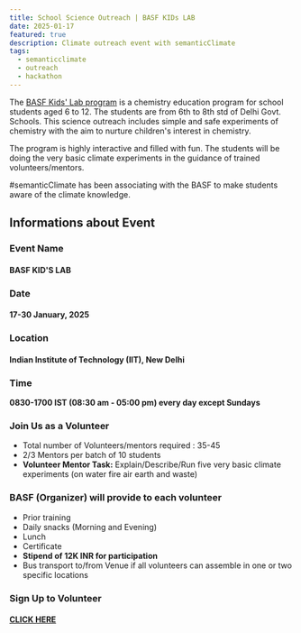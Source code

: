```yaml
---
title: School Science Outreach | BASF KIDs LAB
date: 2025-01-17
featured: true
description: Climate outreach event with semanticClimate 
tags:
  - semanticclimate
  - outreach
  - hackathon
---
```


The [BASF Kids' Lab program](https://www.basf.com/in/en/who-we-are/sustainability/kids-lab) is a chemistry education program for school students aged 6 to 12. The students are from 6th to 8th std of Delhi Govt. Schools.
This science outreach includes simple and safe experiments of chemistry with the aim to nurture children's interest in chemistry. 

The program is highly interactive and filled with fun. The students will be doing the very basic climate experiments in the guidance of trained volunteers/mentors.

#semanticClimate has been associating with the BASF to make students aware of the climate knowledge. 

## Informations about Event

### Event Name

#### BASF KID'S LAB

### Date

#### 17-30 January, 2025

### Location

#### Indian Institute of Technology (IIT), New Delhi

### Time

**0830-1700 IST (08:30 am - 05:00 pm) every day except Sundays** 

### Join Us as a Volunteer

- Total number of Volunteers/mentors required : 35-45
- 2/3 Mentors per batch of 10 students
- **Volunteer Mentor Task:** Explain/Describe/Run five very basic climate experiments (on water fire air earth and waste) 

### BASF (Organizer) will provide to each volunteer

- Prior training
- Daily snacks (Morning and Evening)
- Lunch
- Certificate 
- **Stipend of 12K INR for participation**
- Bus transport to/from Venue if all volunteers can assemble in one or two specific locations

### Sign Up to Volunteer

#### [CLICK HERE](https://bit.ly/SignUp4KidsLab)






